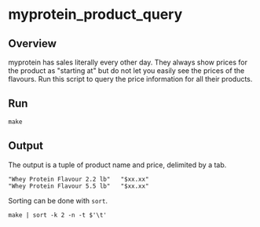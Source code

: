 # myprotein_product_query
## Overview
myprotein has sales literally every other day. They always show prices for the product as "starting at" but do not let you easily see the prices of the flavours. Run this script to query the price information for all their products.

## Run
```Shell
make
```

## Output
The output is a tuple of product name and price, delimited by a tab.
```
"Whey Protein Flavour 2.2 lb"	"$xx.xx"
"Whey Protein Flavour 5.5 lb"	"$xx.xx"
```

Sorting can be done with `sort`.
```
make | sort -k 2 -n -t $'\t'
```
